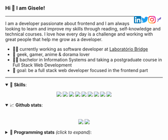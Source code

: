 <h3>Hi 👋 I am Gisele!</h3>

<a href="https://app.rocketseat.com.br/me/gisabernardess/" target="_blank" rel="nofollow"><img align="right" width="23rem" src="https://github.com/gisabernardess/gisabernardess/blob/master/assets/rocketseat.png?raw=true" alt="Rocketseat: @gisabernardess"/></a>
<a href="https://www.instagram.com/gisabernardess/" target="_blank" rel="nofollow"><img align="right" width="23rem" src="https://github.com/gisabernardess/gisabernardess/blob/master/assets/instagram.png?raw=true" alt="Instagram: @gisabernardess"/></a>
<a href="https://twitter.com/gisabernardess/" target="_blank" rel="nofollow"><img align="right" width="23rem" src="https://github.com/gisabernardess/gisabernardess/blob/master/assets/twitter.png?raw=true" alt="Twitter: @gisabernardess"/></a>
<a href="https://www.linkedin.com/in/gisabernardess/" target="_blank" rel="nofollow"><img align="right" width="23rem" src="https://github.com/gisabernardess/gisabernardess/blob/master/assets/linkedin.png?raw=true" alt="LinkedIn: @gisabernardess"/></a>

---

I am a developer passionate about frontend and I am always looking to learn and improve my skills through reading, self-knowledge and technical courses. I love how every day is a challenge and working with great people that help me grow as a developer.

- 👩‍💻 currently working as software developer at <a href="https://bridge.ufsc.br/" rel="nofollow">Laboratório Bridge</a>
- 💜 geek, gamer, anime & dorama lover
- 👩‍🎓 bachelor in Information Systems and taking a postgraduate course in Full Stack Web Development
- 🎯 goal: be a full stack web developer focused in the frontend part

---

<details open>
  <summary>🚀 <b>Skills</b>:</summary>

<p align="center">
  <img src="https://img.shields.io/badge/html-%23E34F26.svg?&style=for-the-badge&logo=html5&logoColor=white"/>
  <img src="https://img.shields.io/badge/css-%231572B6.svg?&style=for-the-badge&logo=css3&logoColor=white"/>
  <img src="https://img.shields.io/badge/javascript%20-%23323330.svg?&style=for-the-badge&logo=javascript&logoColor=%23F7DF1E"/>
  <img src="https://img.shields.io/badge/typescript-%23007ACC.svg?&style=for-the-badge&logo=typescript&logoColor=white"/>
  <img src="https://img.shields.io/badge/react-%2335495e.svg?&style=for-the-badge&logo=react&logoColor=%2361DAFB"/>
  <img src="https://img.shields.io/badge/react_native%20-%2335495e.svg?&style=for-the-badge&logo=react&logoColor=%2361DAFB"/>
  <img src="https://img.shields.io/badge/node.js%20-%2343853D.svg?&style=for-the-badge&logo=node.js&logoColor=white"/>
  <img src="https://img.shields.io/badge/Next.js%20-black.svg?&style=for-the-badge&logo=NuxtJS&logoColor=white"/>
  <img src="https://img.shields.io/badge/git-%23F05033.svg?&style=for-the-badge&logo=git&logoColor=white"/>
</p>

</details>

<details open>
  <summary>📈 <b>Github stats</b>:</summary>
  <br>
  <p align="center">
  <img src="https://github-readme-stats.vercel.app/api?username=gisabernardess&show_icons=true&include_all_commits=true&count_private=true&&hide=issues&theme=radical"/>
  <img src="https://github-readme-stats.vercel.app/api/top-langs/?username=gisabernardess&layout=compact&theme=tokyonight">
  </p>

</details>

<details>
  <summary>🤖 <b>Programming stats</b> <em>(click to expand)</em>:</summary>
  <br/>

  <!--START_SECTION:waka-->
![Profile Views](http://img.shields.io/badge/Profile%20Views-5-blue)

![Lines of code](https://img.shields.io/badge/From%20Hello%20World%20I%27ve%20Written-310536%20lines%20of%20code-blue)

**🐱 My Github Data** 

> 🏆 243 Contributions in the Year 2021
 > 
> 📦 209.8 kB Used in Github's Storage 
 > 
> 💼 Opted to Hire
 > 
> 📜 31 Public Repositories 
 > 
> 🔑 4 Private Repositories  
 > 
**I'm an Early 🐤** 

```text
🌞 Morning    16 commits     ███░░░░░░░░░░░░░░░░░░░░░░   14.16% 
🌆 Daytime    47 commits     ██████████░░░░░░░░░░░░░░░   41.59% 
🌃 Evening    48 commits     ██████████░░░░░░░░░░░░░░░   42.48% 
🌙 Night      2 commits      ░░░░░░░░░░░░░░░░░░░░░░░░░   1.77%

```
📅 **I'm Most Productive on Monday** 

```text
Monday       25 commits     █████░░░░░░░░░░░░░░░░░░░░   22.12% 
Tuesday      10 commits     ██░░░░░░░░░░░░░░░░░░░░░░░   8.85% 
Wednesday    21 commits     ████░░░░░░░░░░░░░░░░░░░░░   18.58% 
Thursday     10 commits     ██░░░░░░░░░░░░░░░░░░░░░░░   8.85% 
Friday       17 commits     ███░░░░░░░░░░░░░░░░░░░░░░   15.04% 
Saturday     18 commits     ████░░░░░░░░░░░░░░░░░░░░░   15.93% 
Sunday       12 commits     ██░░░░░░░░░░░░░░░░░░░░░░░   10.62%

```


📊 **This Week I Spent My Time On** 

```text
💬 Programming Languages: 
TypeScript               11 hrs 52 mins      █████████████████░░░░░░░░   69.85% 
Kotlin                   2 hrs 46 mins       ████░░░░░░░░░░░░░░░░░░░░░   16.29% 
YAML                     42 mins             █░░░░░░░░░░░░░░░░░░░░░░░░   4.13% 
Other                    40 mins             █░░░░░░░░░░░░░░░░░░░░░░░░   3.98% 
Java                     35 mins             ░░░░░░░░░░░░░░░░░░░░░░░░░   3.48%

🔥 Editors: 
VS Code                  12 hrs 15 mins      ██████████████████░░░░░░░   72.12% 
IntelliJ                 4 hrs 44 mins       ███████░░░░░░░░░░░░░░░░░░   27.88%

💻 Operating System: 
Linux                    17 hrs              █████████████████████████   100.0%

```

**I Mostly Code in JavaScript** 

```text
JavaScript               13 repos            ████████░░░░░░░░░░░░░░░░░   33.33% 
TypeScript               11 repos            ███████░░░░░░░░░░░░░░░░░░   28.21% 
Java                     7 repos             ████░░░░░░░░░░░░░░░░░░░░░   17.95% 
TeX                      4 repos             ██░░░░░░░░░░░░░░░░░░░░░░░   10.26% 
HTML                     3 repos             ██░░░░░░░░░░░░░░░░░░░░░░░   7.69%

```


**Timeline**

![Chart not found](https://raw.githubusercontent.com/gisabernardess/gisabernardess/master/charts/bar_graph.png) 


<!--END_SECTION:waka-->
</details>
